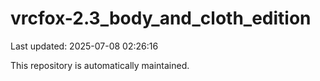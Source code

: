 # vrcfox-2.3_body_and_cloth_edition

Last updated: 2025-07-08 02:26:16

This repository is automatically maintained.
